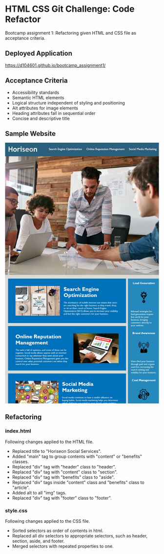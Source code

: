 # HTML CSS Git Challenge: Code Refactor

Bootcamp assignment 1: Refactoring given HTML and CSS file as acceptance criteria.
## Deployed Application
https://d104601.github.io/bootcamp_assignment1/

## Acceptance Criteria
* Accessibility standards
* Semantic HTML elements
* Logical structure independent of styling and positioning
* Alt attributes for image elements
* Heading attributes fall in sequential order
* Concise and descriptive title

## Sample Website
![Sample](https://github.com/d104601/bootcamp_assignment1/blob/master/sample_website.jpg?raw=true)

## Refactoring
### index.html
Following changes applied to the HTML file.
* Replaced title to "Horiseon Social Services".
* Added "main" tag to group contents with "content" or "benefits" classes.
* Replaced "div" tag with "header" class to "header".
* Replaced "div" tag with "content" class to "section".
* Replaced "div" tag with "benefits" class to "aside".
* Replaced "div" tags inside "content" class and "benefits" class to "article".
* Added alt to all "img" tags.
* Replaced "div" tag with "footer" class to "footer".

### style.css
Following changes applied to the CSS file.
* Sorted selectors as order of contents in html.
* Replaced all div selectors to appropriate selectors, such as header, section, aside, and footer.
* Merged selectors with repeated properties to one.
